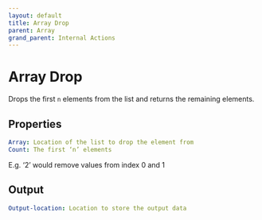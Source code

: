 ```yaml
---
layout: default
title: Array Drop
parent: Array
grand_parent: Internal Actions
---
```

# Array Drop
Drops the first `n` elements from the list and returns the remaining elements.

## Properties
```yaml
Array: Location of the list to drop the element from
Count: The first ‘n’ elements
```
E.g. ‘2’ would remove values from index 0 and 1

## Output
```yaml
Output-location: Location to store the output data
```
